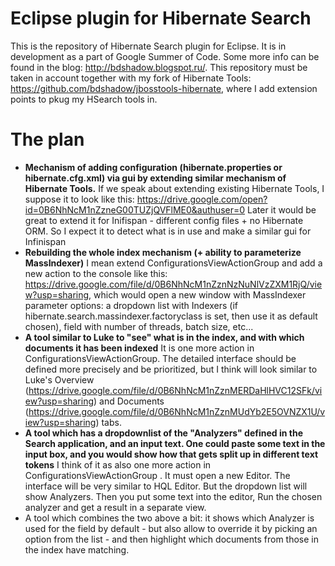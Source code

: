 # Eclipse plugin for Hibernate Search

This is the repository of Hibernate Search plugin for Eclipse. It is in development as a part of Google Summer of Code. Some more info can be found in the blog: http://bdshadow.blogspot.ru/. This repository must be taken in account together with my fork of Hibernate Tools: https://github.com/bdshadow/jbosstools-hibernate, where I add extension points to pkug my HSearch tools in.

# The plan
* **Mechanism of adding configuration (hibernate.properties or hibernate.cfg.xml) via gui by extending similar mechanism of Hibernate Tools.**
If we speak about extending existing Hibernate Tools, I suppose it to look like this:
https://drive.google.com/open?id=0B6NhNcM1nZzneG00TUZjQVFlME0&authuser=0
Later it would be great to extend it for Inifispan - different config files + no Hibernate ORM. So I expect it to detect what is in use and make a similar gui for Infinispan
* **Rebuilding the whole index mechanism (+ ability to parameterize MassIndexer)**
I mean extend ConfigurationsViewActionGroup and add a new action to the console like this: https://drive.google.com/file/d/0B6NhNcM1nZznNzNuNlVzZXM1RjQ/view?usp=sharing, which would open a new window with MassIndexer parameter options: a dropdown list with Indexers (if hibernate.search.massindexer.factoryclass is set, then use it as default chosen), field with number of threads, batch size, etc...
* **A tool similar to Luke to "see" what is in the index, and with which documents it has been indexed**
It is one more action in ConfigurationsViewActionGroup. The detailed interface should be defined more precisely and be prioritized, but I think will look similar to Luke's Overview (https://drive.google.com/file/d/0B6NhNcM1nZznMERDaHlHVC12SFk/view?usp=sharing) and Documents (https://drive.google.com/file/d/0B6NhNcM1nZznMUdYb2E5OVNZX1U/view?usp=sharing) tabs.
* **A tool which has a dropdownlist of the "Analyzers" defined in the Search application, and an input text. One could paste some text in the input box, and you would show how that gets split up in different text tokens**
I think of it as also one more action in ConfigurationsViewActionGroup . It must open a new Editor. The interface will be very similar to HQL Editor. But the dropdown list will show Analyzers. Then you put some text into the editor, Run the chosen analyzer and get a result in a separate view.
* A tool which combines the two above a bit: it shows which Analyzer is used for the field by default - but also allow to override it by picking an option from the list - and then highlight which documents from those in the index have matching.


